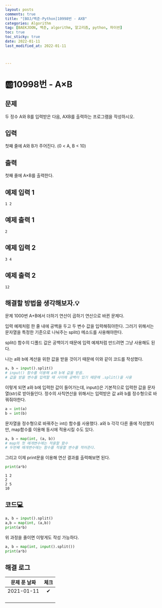 ```yaml
---
layout: posts
comments: true
title: "[BOJ/백준-Python]10998번 - AXB"
categories: Algorithm
tag: [BAEKJOON, 백준, algorithm, 알고리즘, python, 파이썬]
toc: true
toc_sticky: true
date: 2022-01-11
last_modified_at: 2022-01-11



---
```




# 🆎10998번 - A×B



## 문제

두 정수 A와 B를 입력받은 다음, AXB를 출력하는 프로그램을 작성하시오.



## 입력

첫째 줄에 A와 B가 주어진다. (0 < A, B < 10)



## 출력

첫째 줄에 A×B를 출력한다.



## 예제 입력 1 

```
1 2
```



## 예제 출력 1

```
2
```



## 예제 입력 2

```
3 4
```



## 예제 출력 2

```
12
```



##  해결할 방법을 생각해보자.💡

문제 1000번 A+B에서 더하기 연산이 곱하기 연산으로 바뀐 문제다.

입력 예제처럼 한 줄 내에 공백을 두고 두 변수 값을 입력해줘야한다. 그러기 위해서는 문자열을 특정한 기준으로 나눠주는 split() 메소드를 사용해야한다.

split() 함수의 디폴드 값은 공백이기 때문에 입력 예제처럼 만드려면 그냥 사용해도 된다.

나는 a와 b에 계산을 위한 값을 받을 것이기 때문에 이와 같이 코드를 작성했다.

```python
a, b = input().split()
# input() 함수를 이용해 a와 b에 값을 받음.
# 값을 받을 변수를 입력할 때 사이에 공백이 있기 때문에 .split()을 사용
```

이렇게 되면 a와 b에 입력한 값이 들어가는데, input()은 기본적으로 입력한 값을 문자열(str)로 받아들인다. 정수의 사칙연산을 위해서는 입력받은 값 a와 b를 정수형으로 바꿔줘야한다.

```python
a = int(a)
b = int(b)
```

문자열을 정수형으로 바꿔주는 int() 함수를 사용했다. a와 b 각각 다른 줄에 작성했지만, map함수를 이용해 동시에 적용시킬 수도 있다.

```python
a, b = map(int, (a, b))
# map의 첫 매개변수에는 적용할 함수
# 두번째 매개변수에는 함수를 적용할 변수를 적어준다.
```

그리고 이제 print문을 이용해 연산 결과를 출력해보면 된다.

```python
print(a*b)
```

```
1 2 
2
2 5
10
```



## 코드💻

```python
a, b = input().split()
a,b = map(int, (a,b))
print(a*b)
```

위 과정을 줄이면 이렇게도 작성 가능하다.

```python
a, b = map(int, input().split())
print(a*b)
```











## 해결 로그 

| 문제 푼 날짜 | 체크 |
| :----------: | :--: |
|  2021-01-11  |  ✔   |
|              |      |
|              |      |
|              |      |
|              |      |



